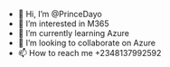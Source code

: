 - 👋 Hi, I’m @PrinceDayo
- 👀 I’m interested in M365
- 🌱 I’m currently learning Azure
- 💞️ I’m looking to collaborate on Azure
- 📫 How to reach me +2348137992592

<!---
PrinceDayo/PrinceDayo is a ✨ special ✨ repository because its `README.md` (this file) appears on your GitHub profile.
You can click the Preview link to take a look at your changes.
--->
